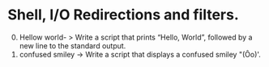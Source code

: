 # Shell, I/O Redirections and filters.
0. Hellow world- > Write a script that prints “Hello, World”, followed by a new line to the standard output.
1. confused smiley -> Write a script that displays a confused smiley "(Ôo)'.
